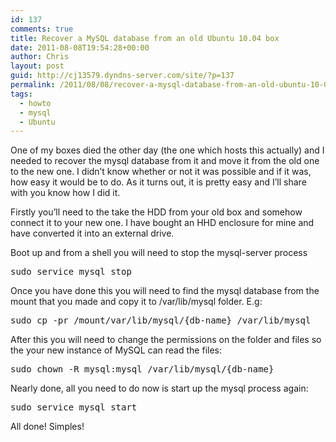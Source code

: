 ```yaml
---
id: 137
comments: true
title: Recover a MySQL database from an old Ubuntu 10.04 box
date: 2011-08-08T19:54:28+00:00
author: Chris
layout: post
guid: http://cj13579.dyndns-server.com/site/?p=137
permalink: /2011/08/08/recover-a-mysql-database-from-an-old-ubuntu-10-04-box/
tags:
  - howto
  - mysql
  - Ubuntu
---
```

One of my boxes died the other day (the one which hosts this actually) and I needed to recover the mysql database from it and move it from the old one to the new one. I didn&#8217;t know whether or not it was possible and if it was, how easy it would be to do. As it turns out, it is pretty easy and I&#8217;ll share with you know how I did it.<!--more-->

Firstly you&#8217;ll need to the take the HDD from your old box and somehow connect it to your new one. I have bought an HHD enclosure for mine and have converted it into an external drive.

Boot up and from a shell you will need to stop the mysql-server process

<pre>sudo service mysql stop</pre>

Once you have done this you will need to find the mysql database from the mount that you made and copy it to /var/lib/mysql folder. E.g:

<pre>sudo cp -pr /mount/var/lib/mysql/{db-name} /var/lib/mysql</pre>

After this you will need to change the permissions on the folder and files so the your new instance of MySQL can read the files:

<pre>sudo chown -R mysql:mysql /var/lib/mysql/{db-name}</pre>

Nearly done, all you need to do now is start up the mysql process again:

<pre>sudo service mysql start</pre>

All done! Simples!